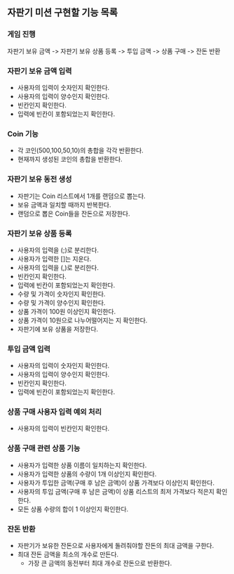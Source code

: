 ## 자판기 미션 구현할 기능 목록

### 게임 진행
자판기 보유 금액 -> 자판기 보유 상품 등록 -> 투입 금액 -> 상품 구매 -> 잔돈 반환

### 자판기 보유 금액 입력
- 사용자의 입력이 숫자인지 확인한다.
- 사용자의 입력이 양수인지 확인한다.
- 빈칸인지 확인한다.
- 입력에 빈칸이 포함되었는지 확인한다.

### Coin 기능
- 각 코인(500,100,50,10)의 총합을 각각 반환한다.
- 현재까지 생성된 코인의 총합을 반환한다.

### 자판기 보유 동전 생성
- 자판기는 Coin 리스트에서 1개를 랜덤으로 뽑는다.
- 보유 금액과 일치할 때까지 반복한다.
- 랜덤으로 뽑은 Coin들을 잔돈으로 저장한다.

### 자판기 보유 상품 등록
- 사용자의 입력을 (;)로 분리한다.
- 사용자가 입력한 []는 지운다.
- 사용자의 입력을 (,)로 분리한다.
- 빈칸인지 확인한다.
- 입력에 빈칸이 포함되었는지 확인한다.
- 수량 및 가격이 숫자인지 확인한다.
- 수량 및 가격이 양수인지 확인한다.
- 상품 가격이 100원 이상인지 확인한다.
- 상품 가격이 10원으로 나누어떨어지는 지 확인한다.
- 자판기에 보유 상품을 저장한다.

### 투입 금액 입력
- 사용자의 입력이 숫자인지 확인한다.
- 사용자의 입력이 양수인지 확인한다.
- 빈칸인지 확인한다.
- 입력에 빈칸이 포함되었는지 확인한다.

### 상품 구매 사용자 입력 예외 처리
- 사용자의 입력이 빈칸인지 확인한다.

### 상품 구매 관련 상품 기능
- 사용자가 입력한 상품 이름이 일치하는지 확인한다.
- 사용자가 입력한 상품의 수량이 1개 이상인지 확인한다.
- 사용자가 투입한 금액(구매 후 남은 금액)이 상품 가격보다 이상인지 확인한다.
- 사용자의 투입 금액(구매 후 남은 금액)이 상품 리스트의 최저 가격보다 적은지 확인한다.
- 모든 상품 수량의 합이 1 이상인지 확인한다.

### 잔돈 반환
- 자판기가 보유한 잔돈으로 사용자에게 돌려줘야할 잔돈의 최대 금액을 구한다.
- 최대 잔돈 금액을 최소의 개수로 만든다.
    - 가장 큰 금액의 동전부터 최대 개수로 잔돈으로 반환한다.
